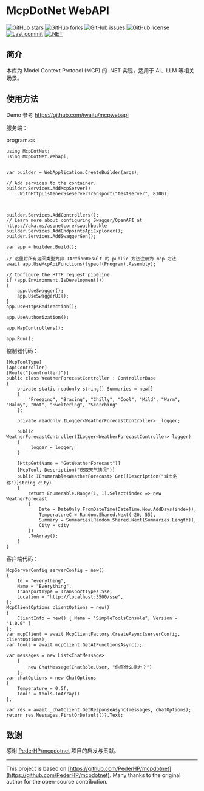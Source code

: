 # McpDotNet WebAPI


[![GitHub stars](https://img.shields.io/github/stars/iwaitu/mcpdotnet-webapi?style=social)](https://github.com/iwaitu/mcpdotnet-webapi/stargazers)
[![GitHub forks](https://img.shields.io/github/forks/iwaitu/mcpdotnet-webapi?style=social)](https://github.com/iwaitu/mcpdotnet-webapi/network)
[![GitHub issues](https://img.shields.io/github/issues/iwaitu/mcpdotnet-webapi)](https://github.com/iwaitu/mcpdotnet-webapi/issues)
[![GitHub license](https://img.shields.io/github/license/iwaitu/mcpdotnet-webapi)](https://github.com/iwaitu/mcpdotnet-webapi/blob/main/LICENSE)
[![Last commit](https://img.shields.io/github/last-commit/iwaitu/mcpdotnet-webapi)](https://github.com/iwaitu/mcpdotnet-webapi/commits/main)
[![.NET](https://img.shields.io/badge/.NET-8.0-blueviolet)](https://dotnet.microsoft.com/)

## 简介

本库为 Model Context Protocol (MCP) 的 .NET 实现，适用于 AI、LLM 等相关场景。

## 使用方法

Demo 参考 https://github.com/iwaitu/mcpwebapi 

服务端：

program.cs
```
using McpDotNet;
using McpDotNet.Webapi;


var builder = WebApplication.CreateBuilder(args);

// Add services to the container.
builder.Services.AddMcpServer()
    .WithHttpListenerSseServerTransport("testserver", 8100);



builder.Services.AddControllers();
// Learn more about configuring Swagger/OpenAPI at https://aka.ms/aspnetcore/swashbuckle
builder.Services.AddEndpointsApiExplorer();
builder.Services.AddSwaggerGen();

var app = builder.Build();

// 这里将所有返回类型为非 IActionResult 的 public 方法注册为 mcp 方法
await app.UseMcpApiFunctions(typeof(Program).Assembly);

// Configure the HTTP request pipeline.
if (app.Environment.IsDevelopment())
{
    app.UseSwagger();
    app.UseSwaggerUI();
}
app.UseHttpsRedirection();

app.UseAuthorization();

app.MapControllers();

app.Run();

```

控制器代码：

```
[McpToolType]
[ApiController]
[Route("[controller]")]
public class WeatherForecastController : ControllerBase
{
    private static readonly string[] Summaries = new[]
    {
        "Freezing", "Bracing", "Chilly", "Cool", "Mild", "Warm", "Balmy", "Hot", "Sweltering", "Scorching"
    };

    private readonly ILogger<WeatherForecastController> _logger;

    public WeatherForecastController(ILogger<WeatherForecastController> logger)
    {
        _logger = logger;
    }

    [HttpGet(Name = "GetWeatherForecast")]
    [McpTool, Description("获取天气情况")]
    public IEnumerable<WeatherForecast> Get([Description("城市名称")]string city)
    {
        return Enumerable.Range(1, 1).Select(index => new WeatherForecast
        {
            Date = DateOnly.FromDateTime(DateTime.Now.AddDays(index)),
            TemperatureC = Random.Shared.Next(-20, 55),
            Summary = Summaries[Random.Shared.Next(Summaries.Length)],
            City = city
        })
        .ToArray();
    }
}
```

客户端代码：

```
McpServerConfig serverConfig = new()
{
    Id = "everything",
    Name = "Everything",
    TransportType = TransportTypes.Sse,
    Location = "http://localhost:3500/sse",
};
McpClientOptions clientOptions = new()
{
    ClientInfo = new() { Name = "SimpleToolsConsole", Version = "1.0.0" }
};
var mcpClient = await McpClientFactory.CreateAsync(serverConfig, clientOptions);
var tools = await mcpClient.GetAIFunctionsAsync();

var messages = new List<ChatMessage>
    {
        new ChatMessage(ChatRole.User, "你有什么能力？")
    };
var chatOptions = new ChatOptions
{
    Temperature = 0.5f,
    Tools = tools.ToArray()
};
           
var res = await _chatClient.GetResponseAsync(messages, chatOptions);
return res.Messages.FirstOrDefault()?.Text;
```

## 致谢

感谢 [PederHP/mcpdotnet](https://github.com/PederHP/mcpdotnet) 项目的启发与贡献。

---

This project is based on [https://github.com/PederHP/mcpdotnet](https://github.com/PederHP/mcpdotnet). Many thanks to the original author for the open-source contribution.
